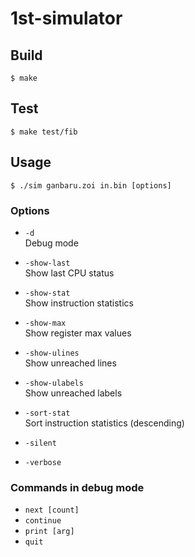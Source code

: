 # 1st-simulator

## Build

	$ make

## Test

	$ make test/fib

## Usage

	$ ./sim ganbaru.zoi in.bin [options]

### Options

- `-d`  
Debug mode

- `-show-last`  
Show last CPU status

- `-show-stat`  
Show instruction statistics

- `-show-max`  
Show register max values

- `-show-ulines`  
Show unreached lines

- `-show-ulabels`  
Show unreached labels

- `-sort-stat`  
Sort instruction statistics (descending)

- `-silent`
- `-verbose`

### Commands in debug mode

- `next [count]`
- `continue`
- `print [arg]`
- `quit`
